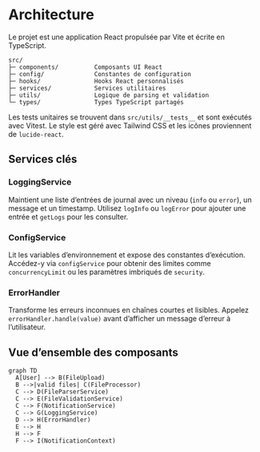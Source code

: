 # Architecture

Le projet est une application React propulsée par Vite et écrite en TypeScript.

```
src/
├─ components/          Composants UI React
├─ config/              Constantes de configuration
├─ hooks/               Hooks React personnalisés
├─ services/            Services utilitaires
├─ utils/               Logique de parsing et validation
└─ types/               Types TypeScript partagés
```

Les tests unitaires se trouvent dans `src/utils/__tests__` et sont exécutés avec Vitest. Le style est géré avec Tailwind CSS et les icônes proviennent de `lucide-react`.

## Services clés

### LoggingService

Maintient une liste d’entrées de journal avec un niveau (`info` ou `error`), un message et un timestamp. Utilisez `logInfo` ou `logError` pour ajouter une entrée et `getLogs` pour les consulter.

### ConfigService

Lit les variables d’environnement et expose des constantes d’exécution. Accédez-y via `configService` pour obtenir des limites comme `concurrencyLimit` ou les paramètres imbriqués de `security`.

### ErrorHandler

Transforme les erreurs inconnues en chaînes courtes et lisibles. Appelez `errorHandler.handle(value)` avant d’afficher un message d’erreur à l’utilisateur.

## Vue d’ensemble des composants

```mermaid
graph TD
  A[User] --> B(FileUpload)
  B -->|valid files| C(FileProcessor)
  C --> D(FileParserService)
  C --> E(FileValidationService)
  C --> F(NotificationService)
  C --> G(LoggingService)
  D --> H(ErrorHandler)
  E --> H
  H --> F
  F --> I(NotificationContext)
```
